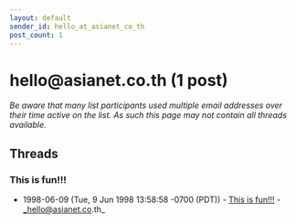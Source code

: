 ```yaml
---
layout: default
sender_id: hello_at_asianet_co_th
post_count: 1
---
```


# hello<span>@</span>asianet.co.th (1 post)

_Be aware that many list participants used multiple email addresses over their time active on the list. As such this page may not contain all threads available._

## Threads

### This is fun!!!
+ 1998-06-09 (Tue, 9 Jun 1998 13:58:58 -0700 (PDT)) - [This is fun!!!](/archive/1998/06/072984e5d737c100f3617a448d40d06a5e746757bb12205582b9e741852c6761) - _hello@asianet.co.th_

